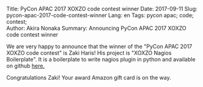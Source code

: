 Title: PyCon APAC 2017 XOXZO code contest winner
Date: 2017-09-11
Slug: pycon-apac-2017-code-contest-winner
Lang: en
Tags: pycon apac; code; contest;  
Author: Akira Nonaka
Summary: Announcing PyCon APAC 2017 XOXZO code contest winner

We are very happy to announce that the winner of the "PyCon APAC 2017 XOXZO code contest" is Zaki Haris!
His project is "XOXZO Nagios Boilerplate".
It is a boilerplate to write nagios plugin in python and available on github [here.](https://github.com/skycrew/xoxzo-nagios-boilerplate)

Congratulations Zaki! Your award Amazon gift card is on the way.